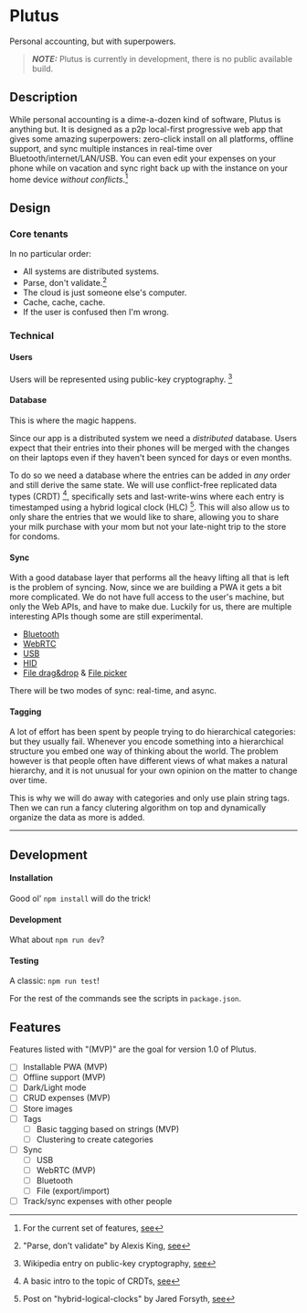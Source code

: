 # Plutus

Personal accounting, but with superpowers.

> **_NOTE:_** Plutus is currently in development, there is no public available build.

## Description

While personal accounting is a dime-a-dozen kind of software, Plutus is anything but.
It is designed as a p2p local-first progressive web app that gives some amazing superpowers:
zero-click install on all platforms, offline support, and sync multiple instances in real-time over Bluetooth/internet/LAN/USB. You can even edit your expenses on your phone while on vacation and sync right back up with the instance on your home device _without conflicts_.[^1]

[^1]: For the current set of features, [see](features)

## Design

### Core tenants

In no particular order:

- All systems are distributed systems.
- Parse, don't validate.[^2]
- The cloud is just someone else's computer.
- Cache, cache, cache.
- If the user is confused then I'm wrong.

[^2]: "Parse, don't validate" by Alexis King, [see](https://lexi-lambda.github.io/blog/2019/11/05/parse-don-t-validate/)

### Technical

#### Users

Users will be represented using public-key cryptography. [^3]

[^3]: Wikipedia entry on public-key cryptography, [see](https://en.wikipedia.org/wiki/Public-key_cryptography)

#### Database

This is where the magic happens.

Since our app is a distributed system we need a _distributed_ database. Users
expect that their entries into their phones will be merged with the changes on their laptops
even if they haven't been synced for days or even months.

To do so we need a database where the entries can be added in _any_ order and still
derive the same state. We will use conflict-free replicated data types (CRDT) [^4], specifically sets and last-write-wins where each entry is timestamped using a hybrid logical clock (HLC) [^5]. This will also allow us to only share the entries that we would like to share, allowing you to share your milk purchase with your mom but not your late-night trip to the store for condoms.

[^4]: A basic intro to the topic of CRDTs, [see](https://crdt.tech/)
[^5]: Post on "hybrid-logical-clocks" by Jared Forsyth, [see](https://jaredforsyth.com/posts/hybrid-logical-clocks/)

#### Sync

With a good database layer that performs all the heavy lifting all that is left
is the problem of syncing. Now, since we are building a PWA it gets a bit more complicated.
We do not have full access to the user's machine, but only the Web APIs, and have to make due. Luckily for us, there are multiple interesting APIs though some are still experimental.

- [Bluetooth](https://developer.mozilla.org/en-US/docs/Web/API/Web_Bluetooth_API)
- [WebRTC](https://developer.mozilla.org/en-US/docs/Web/API/WebRTC_API)
- [USB](https://developer.mozilla.org/en-US/docs/Web/API/WebUSB_API)
- [HID](https://developer.mozilla.org/en-US/docs/Web/API/WebHID_API)
- [File drag&drop](https://developer.mozilla.org/en-US/docs/Web/API/File_and_Directory_Entries_API) & [File picker](https://developer.mozilla.org/en-US/docs/Web/API/File_System_Access_API)

There will be two modes of sync: real-time, and async.

#### Tagging

A lot of effort has been spent by people trying to do hierarchical categories: but they usually fail.
Whenever you encode something into a hierarchical structure you embed one way of thinking about the world. The problem however is that people often have different views of what makes a natural hierarchy, and it is not unusual for your own opinion on the matter to change over time.

This is why we will do away with categories and only use plain string tags. Then we can run a fancy clutering algorithm on top and dynamically organize the data as more is added.

---

## Development

#### Installation

Good ol' `npm install` will do the trick!

#### Development

What about `npm run dev`?

#### Testing

A classic: `npm run test`!

For the rest of the commands see the scripts in `package.json`.

## Features

Features listed with "(MVP)" are the goal for version 1.0 of Plutus.

- [ ] Installable PWA (MVP)
- [ ] Offline support (MVP)
- [ ] Dark/Light mode
- [ ] CRUD expenses (MVP)
- [ ] Store images
- [ ] Tags
  - [ ] Basic tagging based on strings (MVP)
  - [ ] Clustering to create categories
- [ ] Sync
  - [ ] USB
  - [ ] WebRTC (MVP)
  - [ ] Bluetooth
  - [ ] File (export/import)
- [ ] Track/sync expenses with other people
